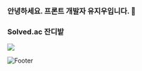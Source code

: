 ### 안녕하세요. 프론트 개발자 유지우입니다. 👋

### Solved.ac 잔디밭
<img src="http://mazandi.herokuapp.com/api?handle=yuziwoo&theme=cold"/>


![Footer](https://capsule-render.vercel.app/api?type=waving&color=gradient&height=200&section=footer)
